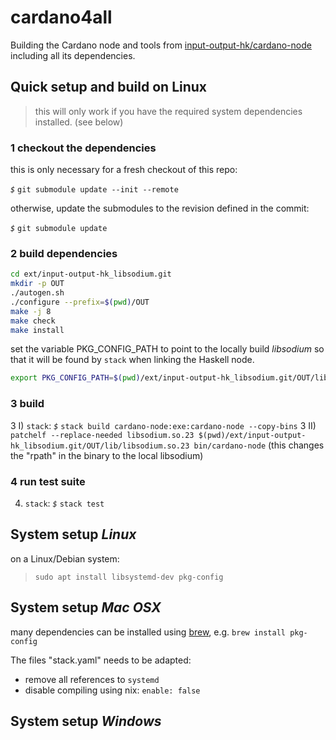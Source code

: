 # cardano4all
Building the Cardano node and tools from [input-output-hk/cardano-node](https://github.com/input-output-hk/cardano-node) including all its dependencies.

## Quick setup and build on Linux

> this will only work if you have the required system dependencies installed. (see below)


### 1 checkout the dependencies

this is only necessary for a fresh checkout of this repo:

_`$`_ `git submodule update --init --remote`

otherwise, update the submodules to the revision defined in the commit:

_`$`_ `git submodule update`


### 2 build dependencies

```sh
cd ext/input-output-hk_libsodium.git
mkdir -p OUT
./autogen.sh 
./configure --prefix=$(pwd)/OUT
make -j 8
make check
make install

```

set the variable PKG_CONFIG_PATH to point to the locally build _libsodium_ so that it will be found by `stack` when linking the Haskell node.

```sh
export PKG_CONFIG_PATH=$(pwd)/ext/input-output-hk_libsodium.git/OUT/lib/pkgconfig:$PKG_CONFIG_PATH
```

### 3 build

3 I) `stack`:   _`$`_ `stack build cardano-node:exe:cardano-node --copy-bins`
3 II) `patchelf --replace-needed libsodium.so.23 $(pwd)/ext/input-output-hk_libsodium.git/OUT/lib/libsodium.so.23 bin/cardano-node`
        (this changes the "rpath" in the binary to the local libsodium)
  
### 4 run test suite

4) `stack`:   _`$`_ `stack test`

## System setup *Linux*

on a Linux/Debian system:
> `sudo apt install libsystemd-dev pkg-config`
  
## System setup *Mac OSX*
many dependencies can be installed using [brew](https://brew.sh), e.g. `brew install pkg-config`

The files "stack.yaml" needs to be adapted:
* remove all references to `systemd`
* disable compiling using nix: `enable: false`

## System setup *Windows*
> <tbd>

